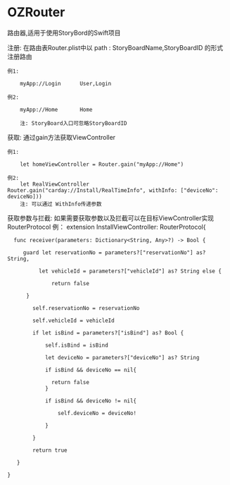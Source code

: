 # OZRouter
路由器,适用于使用StoryBord的Swift项目

            

注册:  在路由表Router.plist中以 path : StoryBoardName,StoryBoardID 的形式注册路由

    例1:

        myApp://Login      User,Login

    例2:

        myApp://Home       Home

        注: StoryBoard入口可忽略StoryBoardID


获取:  通过gain方法获取ViewController 

    例1:

        let homeViewController = Router.gain("myApp://Home")

    例2:
        let RealViewController Router.gain("carday://Install/RealTimeInfo", withInfo: ["deviceNo": deviceNo]))
        注: 可以通过 WithInfo传递参数


获取参数与拦截:  如果需要获取参数以及拦截可以在目标ViewController实现RouterProtocol
    例：
    extension InstallViewController: RouterProtocol{
    
      func receiver(parameters: Dictionary<String, Any>?) -> Bool {
      
         guard let reservationNo = parameters?["reservationNo"] as? String,
         
              let vehicleId = parameters?["vehicleId"] as? String else {
              
                  return false
                  
          }
          
            self.reservationNo = reservationNo
          
            self.vehicleId = vehicleId
          
            if let isBind = parameters?["isBind"] as? Bool {
          
                self.isBind = isBind
              
                let deviceNo = parameters?["deviceNo"] as? String
              
                if isBind && deviceNo == nil{
              
                  return false
                }
              
                if isBind && deviceNo != nil{
              
                    self.deviceNo = deviceNo!
                  
                }
              
            }
          
            return true
          
       }
      
    }

